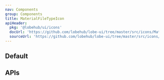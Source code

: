 ```yaml
---
nav: Components
group: Components
title: MaterialFileTypeIcon
apiHeader:
  pkg: '@lobehub/ui/icons'
  docUrl: 'https://github.com/lobehub/lobe-ui/tree/master/src/icons/MaterialFileTypeIcon/index.md'
  sourceUrl: 'https://github.com/lobehub/lobe-ui/tree/master/src/icons/MaterialFileTypeIcon/index.ts'
---
```


## Default

<code src="./demos/index.tsx" nopadding></code>

## APIs

<API></API>
